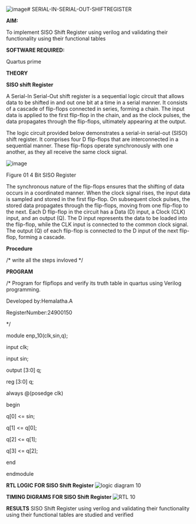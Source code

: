 ![image](https://github.com/user-attachments/assets/2d6d682d-991c-4658-8cd5-d455618b7372)# SERIAL-IN-SERIAL-OUT-SHIFTREGISTER

**AIM:**

To implement  SISO Shift Register using verilog and validating their functionality using their functional tables

**SOFTWARE REQUIRED:**

Quartus prime

**THEORY**

**SISO shift Register**

A Serial-In Serial-Out shift register is a sequential logic circuit that allows data to be shifted in and out one bit at a time in a serial manner. It consists of a cascade of flip-flops connected in series, forming a chain. The input data is applied to the first flip-flop in the chain, and as the clock pulses, the data propagates through the flip-flops, ultimately appearing at the output.

The logic circuit provided below demonstrates a serial-in serial-out (SISO) shift register. It comprises four D flip-flops that are interconnected in a sequential manner. These flip-flops operate synchronously with one another, as they all receive the same clock signal.

![image](https://github.com/naavaneetha/SERIAL-IN-SERIAL-OUT-SHIFTREGISTER/assets/154305477/e81c4072-37f9-46c6-8145-566764b74c3a)

Figure 01 4 Bit SISO Register

The synchronous nature of the flip-flops ensures that the shifting of data occurs in a coordinated manner. When the clock signal rises, the input data is sampled and stored in the first flip-flop. On subsequent clock pulses, the stored data propagates through the flip-flops, moving from one flip-flop to the next.
Each D flip-flop in the circuit has a Data (D) input, a Clock (CLK) input, and an output (Q). The D input represents the data to be loaded into the flip-flop, while the CLK input is connected to the common clock signal. The output (Q) of each flip-flop is connected to the D input of the next flip-flop, forming a cascade.

**Procedure**

/* write all the steps invloved */

**PROGRAM**

/* Program for flipflops and verify its truth table in quartus using Verilog programming.

Developed by:Hemalatha.A

RegisterNumber:24900150

*/

 module enp_10(clk,sin,q);
 
 input clk;
 
 input sin;
 
 output [3:0] q;
 
 
 reg [3:0] q;
 
 always @(posedge clk)
 
 begin 

q[0] <= sin;

 q[1] <= q[0];

 q[2] <= q[1];

 q[3] <= q[2];
 
 end
 
 endmodule

**RTL LOGIC FOR SISO Shift Register**
![logic diagram 10](https://github.com/user-attachments/assets/a6a2f1f8-e7ef-479a-8a04-4a6389b06e16)

**TIMING DIGRAMS FOR SISO Shift Register**
![RTL 10](https://github.com/user-attachments/assets/841c1538-d160-43ed-a416-6ba5162774ed)

**RESULTS**
 SISO Shift Register using verilog and validating their functionality using their
 functional tables are studied and verified
